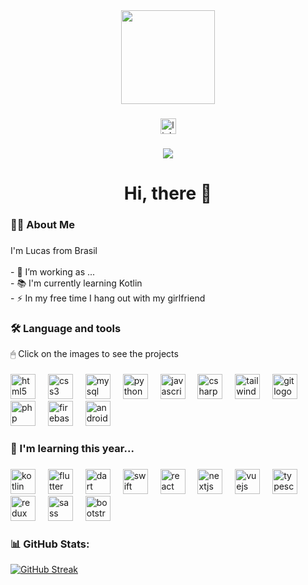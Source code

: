 <div align="center">
  <img height="150" src="https://catatau.xyz/Videos/f153.png"  />
</div>

###

<div align="center">
  <a href="https://www.linkedin.com/in/lucas-dias-083432286/" target="_blank">
    <img src="https://img.shields.io/static/v1?message=LinkedIn&logo=linkedin&label=&color=0077B5&logoColor=white&labelColor=&style=for-the-badge" height="25" alt="linkedin logo"  />
  </a>
</div>

###

<div align="center">
  <img src="https://visitor-badge.laobi.icu/badge?page_id=odiasdev.odiasdev&"  />
</div>

###

<h1 align="center">Hi, there 👋</h1>

###

<h3 align="left">👩‍💻  About Me</h3>

###

<p align="left">I'm Lucas from Brasil<br><br>- 🔭 I’m working as ...<br>- 📚 I'm currently learning Kotlin<br>- ⚡ In my free time I hang out with my girlfriend</p>

###

<h3 align="left">🛠 Language and tools</h3>
<p align="left">🖱 Click on the images to see the projects</p>

###

<div align="left">
    <a href="https://github.com/odiasdev?tab=repositories&q=&type=&language=html&sort=" style="text-decoration: none !important;">
        <img src="https://cdn.jsdelivr.net/gh/devicons/devicon/icons/html5/html5-original.svg" height="40" alt="html5 logo" />
    </a>
    <img width="12" />
    <a href="https://github.com/odiasdev?tab=repositories&q=&type=&language=css&sort=" style="text-decoration: none !important;">
        <img src="https://cdn.jsdelivr.net/gh/devicons/devicon/icons/css3/css3-original.svg" height="40" alt="css3 logo" />
    </a>
    <img width="12" />
    <a href="https://github.com/odiasdev?tab=repositories&q=&type=&language=mysql&sort=" style="text-decoration: none !important;">
        <img src="https://cdn.jsdelivr.net/gh/devicons/devicon/icons/mysql/mysql-original.svg" height="40" alt="mysql logo" />
    </a>
    <img width="12" />
    <a href="https://github.com/odiasdev?tab=repositories&q=&type=&language=python&sort=" style="text-decoration: none !important;">
        <img src="https://cdn.jsdelivr.net/gh/devicons/devicon/icons/python/python-original.svg" height="40" alt="python logo" />
    </a>
    <img width="12" />
    <a href="https://github.com/odiasdev?tab=repositories&q=&type=&language=javascript&sort=" style="text-decoration: none !important;">
        <img src="https://cdn.jsdelivr.net/gh/devicons/devicon/icons/javascript/javascript-original.svg" height="40" alt="javascript logo" />
    </a>
    <img width="12" />
    <a href="https://github.com/odiasdev?tab=repositories&q=&type=&language=csharp&sort=" style="text-decoration: none !important;">
        <img src="https://cdn.jsdelivr.net/gh/devicons/devicon/icons/csharp/csharp-original.svg" height="40" alt="csharp logo" />
    </a>
  <img width="12" />
    <a href="https://github.com/odiasdev?tab=repositories&q=&type=&language=tailwind&sort=" style="text-decoration: none !important;">
        <img src="https://cdn.jsdelivr.net/gh/devicons/devicon/icons/tailwindcss/tailwindcss-original.svg" height="40" alt="tailwind logo" />
    </a>
  <img width="12" />
    <a href="https://github.com/odiasdev?tab=repositories&q=&type=&language=tailwind&sort=" style="text-decoration: none !important;">
        <img src="https://cdn.jsdelivr.net/gh/devicons/devicon/icons/git/git-original.svg" height="40" alt="git logo" />
    </a>
  <img width="12" />
    <a href="https://github.com/odiasdev?tab=repositories&q=&type=&language=php&sort=" style="text-decoration: none !important;">
        <img src="https://cdn.jsdelivr.net/gh/devicons/devicon/icons/php/php-original.svg" height="40" alt="php logo" />
    </a>
  <img width="12" />
    <a href="https://github.com/odiasdev?tab=repositories&q=&type=&language=php&sort=" style="text-decoration: none !important;">
        <img src="https://cdn.jsdelivr.net/gh/devicons/devicon/icons/firebase/firebase-original.svg" height="40" alt="firebase logo" />
    </a>
  <img width="12" />
    <a href="https://github.com/odiasdev?tab=repositories&q=&type=&language=php&sort=" style="text-decoration: none !important;">
        <img src="https://cdn.jsdelivr.net/gh/devicons/devicon/icons/android/android-original.svg" height="40" alt="android logo" />
    </a>
  
</div>

###

<h3 align="left">📖 I'm learning this year...</h3>

###

<div align="left">
    <a href="https://github.com/odiasdev?tab=repositories&q=&type=&language=kotlin&sort=" style="text-decoration: none !important;">
        <img src="https://cdn.jsdelivr.net/gh/devicons/devicon/icons/kotlin/kotlin-original.svg" height="40" alt="kotlin logo" />
    </a>
    <img width="12" />
    <a href="https://github.com/odiasdev?tab=repositories&q=&type=&language=flutter&sort=" style="text-decoration: none !important;">
        <img src="https://cdn.jsdelivr.net/gh/devicons/devicon/icons/flutter/flutter-original.svg" height="40" alt="flutter logo" />
    </a>
    <img width="12" />
    <a href="https://github.com/odiasdev?tab=repositories&q=&type=&language=dart&sort=" style="text-decoration: none !important;">
        <img src="https://cdn.jsdelivr.net/gh/devicons/devicon/icons/dart/dart-original.svg" height="40" alt="dart logo" />
    </a>
    <img width="12" />
    <a href="https://github.com/odiasdev?tab=repositories&q=&type=&language=swift&sort=" style="text-decoration: none !important;">
        <img src="https://cdn.jsdelivr.net/gh/devicons/devicon/icons/swift/swift-original.svg" height="40" alt="swift logo" />
    </a>
    <img width="12" />
    <a href="https://github.com/odiasdev?tab=repositories&q=&type=&language=swift&sort=" style="text-decoration: none !important;">
        <img src="https://cdn.jsdelivr.net/gh/devicons/devicon/icons/react/react-original.svg" height="40" alt="react logo" />
    </a>
    <img width="12" />
    <a href="https://github.com/odiasdev?tab=repositories&q=&type=&language=swift&sort=" style="text-decoration: none !important;">
        <img src="https://cdn.jsdelivr.net/gh/devicons/devicon/icons/nextjs/nextjs-original.svg" height="40" alt="nextjs logo" />
    </a>
    <img width="12" />
    <a href="https://github.com/odiasdev?tab=repositories&q=&type=&language=swift&sort=" style="text-decoration: none !important;">
        <img src="https://cdn.jsdelivr.net/gh/devicons/devicon/icons/vuejs/vuejs-original.svg" height="40" alt="vuejs logo" />
    </a>
    <img width="12" />
    <a href="https://github.com/odiasdev?tab=repositories&q=&type=&language=php&sort=" style="text-decoration: none !important;">
        <img src="https://cdn.jsdelivr.net/gh/devicons/devicon/icons/typescript/typescript-original.svg" height="40" alt="typescript logo" />
    </a>
    <img width="12" />
    <a href="https://github.com/odiasdev?tab=repositories&q=&type=&language=php&sort=" style="text-decoration: none !important;">
        <img src="https://cdn.jsdelivr.net/gh/devicons/devicon/icons/redux/redux-original.svg" height="40" alt="redux logo" />
    </a>
    <img width="12" />
    <a href="https://github.com/odiasdev?tab=repositories&q=&type=&language=php&sort=" style="text-decoration: none !important;">
        <img src="https://cdn.jsdelivr.net/gh/devicons/devicon/icons/sass/sass-original.svg" height="40" alt="sass logo" />
    </a>
    <img width="12" />
    <a href="https://github.com/odiasdev?tab=repositories&q=&type=&language=php&sort=" style="text-decoration: none !important;">
        <img src="https://cdn.jsdelivr.net/gh/devicons/devicon/icons/bootstrap/bootstrap-original.svg" height="40" alt="bootstrap logo" />
    </a>


### 📊 GitHub Stats:  
<p align="left">
  <a href="https://git.io/streak-stats"><img src="https://github-readme-streak-stats.herokuapp.com?user=odiasdev&theme=tokyonight&locale=pt_BR" alt="GitHub Streak" /></a>
</p>
  
</div>



